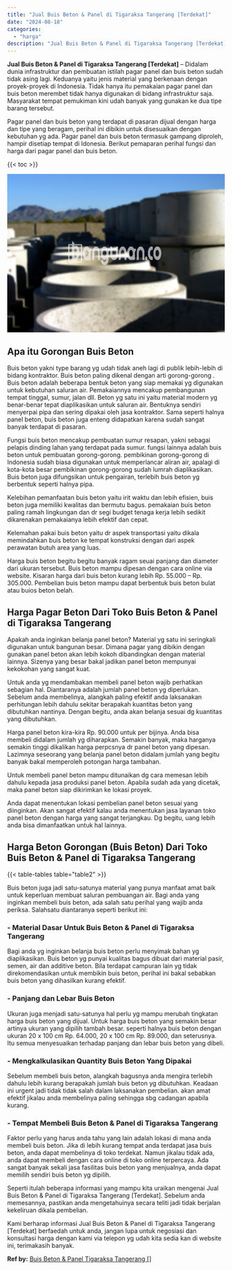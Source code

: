 ```yaml
---
title: "Jual Buis Beton & Panel di Tigaraksa Tangerang [Terdekat]"
date: "2024-08-18"
categories: 
  - "harga"
description: "Jual Buis Beton & Panel di Tigaraksa Tangerang [Terdekat]. Kami berharap informasi Jual Buis Beton & Panel di Tigaraksa Tangerang [Terdekat] berfaedah untu..."
---
```


**Jual Buis Beton & Panel di Tigaraksa Tangerang \[Terdekat\]** – Didalam dunia infrastruktur dan pembuatan istilah pagar panel dan buis beton sudah tidak asing lagi. Keduanya yaitu jenis material yang berkenaan dengan proyek-proyek di Indonesia. Tidak hanya itu pemakaian pagar panel dan buis beton merembet tidak hanya digunakan di bidang infrastruktur saja. Masyarakat tempat pemukiman kini udah banyak yang gunakan ke dua tipe barang tersebut.

Pagar panel dan buis beton yang terdapat di pasaran dijual dengan harga dan tipe yang beragam, perihal ini dibikin untuk disesuaikan dengan kebutuhan yg ada. Pagar panel dan buis beton termasuk gampang diproleh, hampir disetiap tempat di Idonesia. Berikut pemaparan perihal fungsi dan harga dari pagar panel dan buis beton.

{{< toc >}}

![Jual Buis Beton & Panel di Tigaraksa Tangerang [Terdekat]](/images/jual-panel-buis-beton-murah-58.png)

## Apa itu Gorongan Buis Beton

Buis beton yakni type barang yg udah tidak aneh lagi di publik lebih-lebih di bidang kontraktor. Buis beton paling dikenal dengan arti gorong-gorong . Buis beton adalah beberapa bentuk beton yang siap memakai yg digunakan untuk kebutuhan saluran air. Pemakaiannya mencakup pembangunan tempat tinggal, sumur, jalan dll. Beton yg satu ini yaitu material modern yg benar-benar tepat diaplikasikan untuk saluran air. Bentuknya sendiri menyerpai pipa dan sering dipakai oleh jasa kontraktor. Sama seperti halnya panel beton, buis beton juga enteng didapatkan karena sudah sangat banyak terdapat di pasaran.

Fungsi buis beton mencakup pembuatan sumur resapan, yakni sebagai pelapis dinding lahan yang terdapat pada sumur. fungsi lainnya adalah buis beton untuk pembuatan gorong-gorong. pembikinan gorong-gorong di Indonesia sudah biasa digunakan untuk memperlancar aliran air, apalagi di kota-kota besar pembikinan gorong-gorong sudah lumrah diaplikasikan. Buis beton juga difungsikan untuk pengairan, terlebih buis beton yg berbentuk seperti halnya pipa.

Kelebihan pemanfaatan buis beton yaitu irit waktu dan lebih efisien, buis beton juga memiliki kwalitas dan bermutu bagus. pemakaian buis beton paling ramah lingkungan dan dr segi budget tenaga kerja lebih sedikit dikarenakan pemakaianya lebih efektif dan cepat.

Kelemahan pakai buis beton yaitu dr aspek transportasi yaitu dikala memindahkan buis beton ke tempat konstruksi dengan dari aspek perawatan butuh area yang luas.

Harga buis beton begitu begitu banyak ragam seuai panjang dan diameter dari ukuran tersebut. Buis beton mampu dipesan dengan cara online via website. Kisaran harga dari buis beton kurang lebih Rp. 55.000 – Rp. 305.000. Pembelian buis beton mampu dapat berbentuk buis beton bulat atau buios beton belah.

## Harga Pagar Beton Dari Toko Buis Beton & Panel di Tigaraksa Tangerang

Apakah anda inginkan belanja panel beton? Material yg satu ini seringkali digunakan untuk bangunan besar. Dimana pagar yang dibikin dengan gunakan panel beton akan lebih kokoh dibandingkan dengan material lainnya. Sizenya yang besar bakal jadikan panel beton mempunyai kekokohan yang sangat kuat.

Untuk anda yg mendambakan membeli panel beton wajib perhatikan sebagian hal. Diantaranya adalah jumlah panel beton yg diperlukan. Sebelum anda membelinya, alangkah paling efektif anda laksanakan perhitungan lebih dahulu sekitar berapakah kuantitas beton yang dibutuhkan nantinya. Dengan begitu, anda akan belanja sesuai dg kuantitas yang dibutuhkan.

Harga panel beton kira-kira Rp. 90.000 untuk per bijinya. Anda bisa membeli didalam jumlah yg diharapkan. Semakin banyak, maka harganya semakin tinggi dikalikan harga perpcsnya dr panel beton yang dipesan. Lazimnya seseorang yang belanja panel beton didalam jumlah yang begitu banyak bakal memperoleh potongan harga tambahan.

Untuk membeli panel beton mampu ditunaikan dg cara memesan lebih dahulu kepada jasa produksi panel beton. Apabila sudah ada yang dicetak, maka panel beton siap dikirimkan ke lokasi proyek.

Anda dapat menentukan lokasi pembelian panel beton sesuai yang diinginkan. Akan sangat efektif kalau anda menentukan jasa layanan toko panel beton dengan harga yang sangat terjangkau. Dg begitu, uang lebih anda bisa dimanfaatkan untuk hal lainnya.

## Harga Beton Gorongan (Buis Beton) Dari Toko Buis Beton & Panel di Tigaraksa Tangerang

{{< table-tables table="table2" >}}

Buis beton juga jadi satu-satunya material yang punya manfaat amat baik untuk keperluan membuat saluran pembuangan air. Bagi anda yang inginkan membeli buis beton, ada salah satu perihal yang wajib anda periksa. Salahsatu diantaranya seperti berikut ini:

### \- Material Dasar Untuk Buis Beton & Panel di Tigaraksa Tangerang

Bagi anda yg inginkan belanja buis beton perlu menyimak bahan yg diaplikasikan. Buis beton yg punyai kualitas bagus dibuat dari material pasir, semen, air dan additive beton. Bila terdapat campuran lain yg tidak direkomendasikan untuk membikin buis beton, perihal ini bakal sebabkan buis beton yang dihasilkan kurang efektif.

### \- Panjang dan Lebar Buis Beton

Ukuran juga menjadi satu-satunya hal perlu yg mampu merubah tingkatan harga buis beton yang dijual. Untuk harga buis beton yang semakin besar artinya ukuran yang dipilih tambah besar. seperti halnya buis beton dengan ukuran 20 x 100 cm Rp. 64.000, 20 x 100 cm Rp. 89.000, dan seterusnya. Itu semua menyesuaikan terhadap panjang dan lebar buis beton yang dibeli.

### \- Mengkalkulasikan Quantity Buis Beton Yang Dipakai

Sebelum membeli buis beton, alangkah bagusnya anda mengira terlebih dahulu lebih kurang berapakah jumlah buis beton yg dibutuhkan. Keadaan ini urgent jadi tidak tidak salah dalam laksanakan pembelian. akan amat efektif jikalau anda membelinya paling sehingga sbg cadangan apabila kurang.

### \- Tempat Membeli Buis Beton & Panel di Tigaraksa Tangerang

Faktor perlu yang harus anda tahu yang lain adalah lokasi di mana anda membeli buis beton. Jika di lebih kurang tempat anda terdapat jasa buis beton, anda dapat membelinya di toko terdekat. Namun jikalau tidak ada, anda dapat membeli dengan cara online di toko online terpercaya. Ada sangat banyak sekali jasa fasilitas buis beton yang menjualnya, anda dapat memilih sendiri buis beton yg dipilih.

Seperti itulah beberapa informasi yang mampu kita uraikan mengenai Jual Buis Beton & Panel di Tigaraksa Tangerang \[Terdekat\]. Sebelum anda memesannya, pastikan anda mengetahuinya secara teliti jadi tidak berjalan kekeliruan dikala pembelian.

Kami berharap informasi Jual Buis Beton & Panel di Tigaraksa Tangerang \[Terdekat\] berfaedah untuk anda, jangan lupa untuk negosiasi dan konsultasi harga dengan kami via telepon yg udah kita sedia kan di website ini, terimakasih banyak.

**Ref by:** [Buis Beton & Panel Tigaraksa Tangerang []](https://id.wikipedia.org/wiki/Buis)
